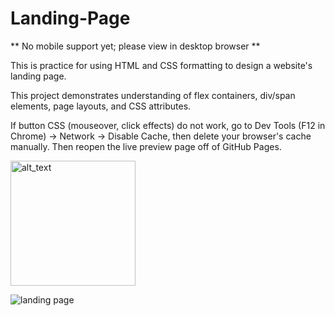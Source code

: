 # Landing-Page

** No mobile support yet; please view in desktop browser **

This is practice for using HTML and CSS formatting to design a website's landing page.  

This project demonstrates understanding of flex containers, div/span elements, page layouts, and CSS attributes.

If button CSS (mouseover, click effects) do not work, go to Dev Tools (F12 in Chrome) -> Network -> Disable Cache, then delete your browser's cache manually.  Then reopen the live preview page off of GitHub Pages.



[<img alt="alt_text" width="200px" src="https://user-images.githubusercontent.com/91037796/151688958-059ec882-a5ee-41cc-8985-c9ed26969de3.png" />](https://mike11199.github.io/Landing-Page/)




![landing page](https://user-images.githubusercontent.com/91037796/151727287-1ed3d8a3-0fd9-41c0-84a6-25d929a1c771.png)
